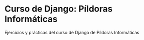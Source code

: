 # Curso de Django: Píldoras Informáticas
Ejercicios y prácticas del curso de Django de Píldoras Informáticas
